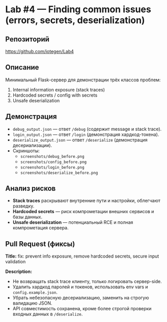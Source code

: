 # Lab #4 — Finding common issues (errors, secrets, deserialization)

## Репозиторий
https://github.com/iotegen/Lab4

## Описание
Минимальный Flask-сервер для демонстрации трёх классов проблем:
1. Internal information exposure (stack traces)
2. Hardcoded secrets / config with secrets
3. Unsafe deserialization

## Демонстрация
- `debug_output.json` — ответ `/debug` (содержит message и stack trace).
- `login_output.json` — ответ `/login` (демонстрация хардкод-токена).
- `deserialize_output.json` — ответ `/deserialize` (демонстрация десериализации).
- Скриншоты:
  - `screenshots/debug_before.png`
  - `screenshots/config_before.png`
  - `screenshots/login_before.png`
  - `screenshots/deserialize_before.png`

## Анализ рисков
- **Stack traces** раскрывают внутренние пути и настройки, облегчают разведку.
- **Hardcoded secrets** — риск компрометации внешних сервисов и базы данных.
- **Unsafe deserialization** — потенциальный RCE и полная компрометация сервера.

## Pull Request (фиксы)
**Title:** fix: prevent info exposure, remove hardcoded secrets, secure input validation

**Description:**
- Не возвращать stack trace клиенту, только логировать сервер-side.
- Удалить хардкод паролей и токенов, использовать env vars и `config.example.json`.
- Убрать небезопасную десериализацию, заменить на строгую валидацию JSON.
- API совместимость сохранена, кроме более строгой проверки входных данных в `/deserialize`.
